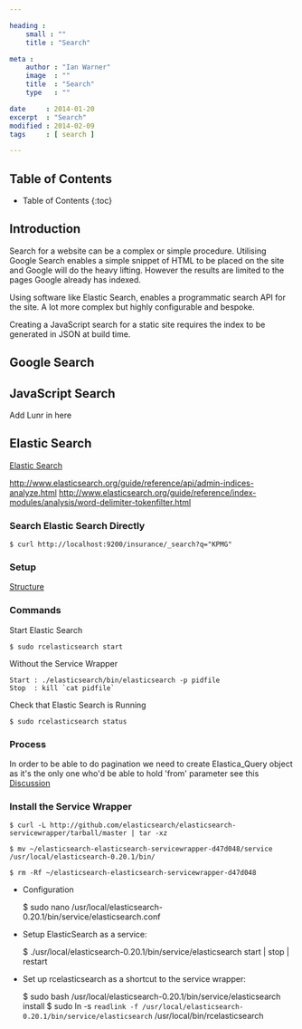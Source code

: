 ```yaml
---

heading :
    small : ""
    title : "Search"

meta :
    author : "Ian Warner"
    image  : ""
    title  : "Search"
    type   : ""

date     : 2014-01-20
excerpt  : "Search"
modified : 2014-02-09
tags     : [ search ]

---
```


## Table of Contents
* Table of Contents
{:toc}

## Introduction

Search for a website can be a complex or simple procedure. Utilising Google
Search enables a simple snippet of HTML to be placed on the site and Google will
do the heavy lifting. However the results are limited to the pages Google already
has indexed.

Using software like Elastic Search, enables a programmatic search API for the site.
A lot more complex but highly configurable and bespoke.

Creating a JavaScript search for a static site requires the index to be generated
in JSON at build time.

## Google Search

## JavaScript Search

Add Lunr in here

## Elastic Search

[Elastic Search](http://www.elasticsearch.org/)

http://www.elasticsearch.org/guide/reference/api/admin-indices-analyze.html
http://www.elasticsearch.org/guide/reference/index-modules/analysis/word-delimiter-tokenfilter.html

### Search Elastic Search Directly

    $ curl http://localhost:9200/insurance/_search?q="KPMG"

### Setup

[Structure](http://www.elasticsearch.org/guide/reference/setup/dir-layout.html)

### Commands

Start Elastic Search

    $ sudo rcelasticsearch start

Without the Service Wrapper

    Start : ./elasticsearch/bin/elasticsearch -p pidfile
    Stop  : kill `cat pidfile`

Check that Elastic Search is Running

    $ sudo rcelasticsearch status

### Process

In order to be able to do pagination we need to create Elastica_Query object
as it's the only one who'd be able to hold 'from' parameter see this
[Discussion](https://github.com/ruflin/Elastica/pull/208)

### Install the Service Wrapper

    $ curl -L http://github.com/elasticsearch/elasticsearch-servicewrapper/tarball/master | tar -xz

    $ mv ~/elasticsearch-elasticsearch-servicewrapper-d47d048/service /usr/local/elasticsearch-0.20.1/bin/

    $ rm -Rf ~/elasticsearch-elasticsearch-servicewrapper-d47d048

* Configuration

    $ sudo nano /usr/local/elasticsearch-0.20.1/bin/service/elasticsearch.conf

* Setup ElasticSearch as a service:

    $ ./usr/local/elasticsearch-0.20.1/bin/service/elasticsearch start | stop | restart

* Set up rcelasticsearch as a shortcut to the service wrapper:

    $ sudo bash /usr/local/elasticsearch-0.20.1/bin/service/elasticsearch install
    $ sudo ln -s `readlink -f /usr/local/elasticsearch-0.20.1/bin/service/elasticsearch` /usr/local/bin/rcelasticsearch